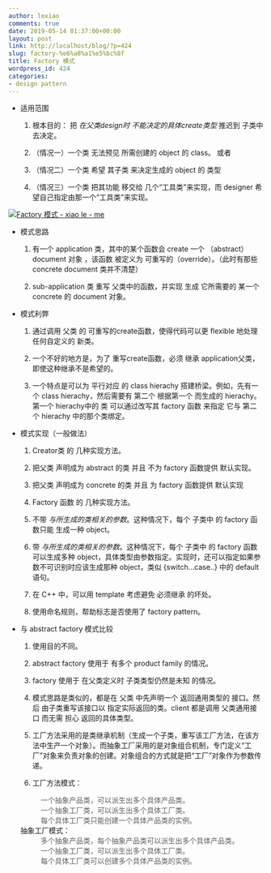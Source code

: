 ```yaml
---
author: lexiao
comments: true
date: 2019-05-14 01:37:00+00:00
layout: post
link: http://localhost/blog/?p=424
slug: factory-%e6%a8%a1%e5%bc%8f
title: Factory 模式
wordpress_id: 424
categories:
- design pattern
---
```




  * 适用范围



    1. 根本目的： 把 _在父类design时_ _不能决定的具体create类型_ 推迟到 子类中 去决定。


    2. （情况一）一个类 无法预见 所需创建的 object 的 class。 或者


    3. （情况二）一个类 希望 其子类 来决定生成的 object 的 类型


    4. （情况三）一个类 把其功能 移交给 几个“工具类”来实现，而 designer 希望自己指定由那一个“工具类”来实现。



[](http://img.blog.163.com/photo/2wJ6JpTDZFI0pDNhxU5xcA==/1991998410181650290.jpg)[![Factory 模式 - xiao le - me](http://img.blog.163.com/photo/ZYFRpI1MkSmXVR-s9TLOIg==/4791548528545668661.jpg)](http://img.blog.163.com/photo/ZYFRpI1MkSmXVR-s9TLOIg==/4791548528545668661.jpg)









  * 模式思路



    1. 有一个 application 类，其中的某个函数会 create 一个 （abstract） document 对象 ，该函数 被定义为 可重写的（override）。（此时有那些 concrete document 类并不清楚）


    2. sub-application 类 重写 父类中的函数，并实现 生成 它所需要的 某一个 concrete 的 document 对象。


  * 模式利弊



    1. 通过调用 父类 的 可重写的create函数，使得代码可以更 flexible 地处理 任何自定义的 新类。


    2. 一个不好的地方是，为了 重写create函数，必须 继承 application父类，即使这种继承不是希望的。


    3. 一个特点是可以为 平行对应 的 class hierachy 搭建桥梁。例如，先有一个 class hierachy，然后需要有 第二个 根据第一个 而生成的 hierachy。第一个 hierachy中的 类 可以通过改写其 factory 函数 来指定 它与 第二个 hierachy 中的那个类绑定。


  * 模式实现（一般做法）



    1. Creator类 的 几种实现方法。



      1. 把父类 声明成为 abstract 的类 并且 不为 factory 函数提供 默认实现。


      2. 把父类 声明成为 concrete 的类 并且 为 factory 函数提供 默认实现


    2. Factory 函数 的 几种实现方法。



      1. 不带 _与所生成的类相关的参数_。这种情况下，每个 子类中 的 factory 函数只能 生成一种 object。


      2. 带 _与所生成的类相关的参数_。这种情况下，每个 子类中 的 factory 函数可以生成多种 object，具体类型由参数指定。实现时，还可以指定如果参数不可识别时应该生成那种 object，类似 {switch...case..} 中的 default 语句。


    3. 在 C++ 中，可以用 template 考虑避免 必须继承 的坏处。


    4. 使用命名规则，帮助标志是否使用了 factory pattern。


  * 与 abstract factory 模式比较



    1. 使用目的不同。



      1. abstract factory 使用于 有多个 product family 的情况。


      2. factory 使用于 在父类定义时 子类类型仍然是未知 的情况。


    2. 模式思路是类似的，都是在 父类 中先声明一个 返回通用类型的 接口。然后 由子类重写该接口以 指定实际返回的类。client 都是调用 父类通用接口 而无需 担心 返回的具体类型。


    3. 工厂方法采用的是类继承机制（生成一个子类，重写该工厂方法，在该方法中生产一个对象）。而抽象工厂采用的是对象组合机制，专门定义“工厂”对象来负责对象的创建。对象组合的方式就是把“工厂”对象作为参数传递。  

    4. 工厂方法模式：
    <blockquote style="margin: 0 0 0 40px; border: none; padding: 0px;">一个抽象产品类，可以派生出多个具体产品类。   </blockquote><blockquote style="margin: 0 0 0 40px; border: none; padding: 0px;">一个抽象工厂类，可以派生出多个具体工厂类。   <br>每个具体工厂类只能创建一个具体产品类的实例。</blockquote>
    抽象工厂模式：
    <blockquote style="margin: 0 0 0 40px; border: none; padding: 0px;">多个抽象产品类，每个抽象产品类可以派生出多个具体产品类。   <br>一个抽象工厂类，可以派生出多个具体工厂类。   <br>每个具体工厂类可以创建多个具体产品类的实例。  </blockquote>



